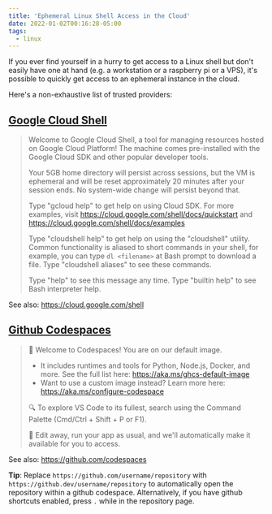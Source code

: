 ```yaml
---
title: 'Ephemeral Linux Shell Access in the Cloud'
date: 2022-01-02T00:16:28-05:00
tags:
  - linux
---
```


If you ever find yourself in a hurry to get access to a Linux shell but don't
easily have one at hand (e.g. a workstation or a raspberry pi or a VPS), it's
possible to quickly get access to an ephemeral instance in the cloud.

<!--more-->

Here's a non-exhaustive list of trusted providers:

## [Google Cloud Shell][google]

> Welcome to Google Cloud Shell, a tool for managing resources hosted on Google
> Cloud Platform! The machine comes pre-installed with the Google Cloud SDK and
> other popular developer tools.
>
> Your 5GB home directory will persist across sessions, but the VM is ephemeral
> and will be reset approximately 20 minutes after your session ends. No
> system-wide change will persist beyond that.
>
> Type "gcloud help" to get help on using Cloud SDK. For more examples, visit
> https://cloud.google.com/shell/docs/quickstart and
> https://cloud.google.com/shell/docs/examples
>
> Type "cloudshell help" to get help on using the "cloudshell" utility.  Common
> functionality is aliased to short commands in your shell, for example, you
> can type `dl <filename>` at Bash prompt to download a file. Type "cloudshell
> aliases" to see these commands.
>
> Type "help" to see this message any time. Type "builtin help" to see Bash
> interpreter help.

See also: https://cloud.google.com/shell

## [Github Codespaces][github]

> 👋 Welcome to Codespaces! You are on our default image.
>    - It includes runtimes and tools for Python, Node.js, Docker, and more.
>      See the full list here: https://aka.ms/ghcs-default-image
>    - Want to use a custom image instead? Learn more here:
>      https://aka.ms/configure-codespace
>
> 🔍 To explore VS Code to its fullest, search using the Command Palette
> (Cmd/Ctrl + Shift + P or F1).
>
> 📝 Edit away, run your app as usual, and we'll automatically make it
> available for you to access.

See also: https://github.com/codespaces

**Tip**: Replace `https://github.com/username/repository` with
`https://github.dev/username/repository` to automatically open the
repository within a github codespace. Alternatively, if you have
github shortcuts enabled, press `.` while in the repository page.

[github]: http://github.dev/
[google]: https://shell.cloud.google.com/?pli=1&show=ide&environment_deployment=ide

